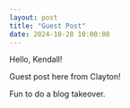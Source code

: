 ```yaml
---
layout: post
title: "Guest Post"
date: 2024-10-28 10:00:00
---
```

Hello, Kendall!

Guest post here from Clayton!

Fun to do a blog takeover.
